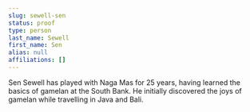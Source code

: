 ```yaml
---
slug: sewell-sen
status: proof
type: person
last_name: Sewell
first_name: Sen
alias: null
affiliations: []
---
```


Sen Sewell has played with Naga Mas for 25 years, having learned the basics of gamelan at the South Bank. He initially discovered the joys of gamelan while travelling in Java and Bali.
